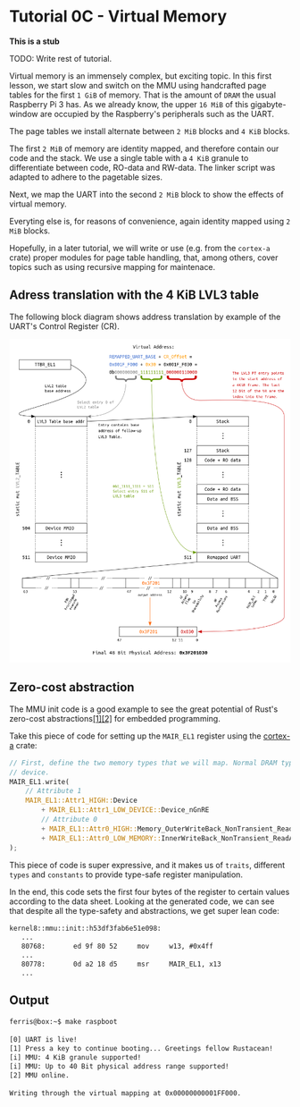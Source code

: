 # Tutorial 0C - Virtual Memory

**This is a stub**

TODO: Write rest of tutorial.

Virtual memory is an immensely complex, but exciting topic. In this first
lesson, we start slow and switch on the MMU using handcrafted page tables for
the first `1 GiB` of memory. That is the amount of `DRAM` the usual Raspberry Pi
3 has. As we already know, the upper `16 MiB` of this gigabyte-window are
occupied by the Raspberry's peripherals such as the UART.

The page tables we install alternate between `2 MiB` blocks and `4 KiB` blocks.

The first `2 MiB` of memory are identity mapped, and therefore contain our code
and the stack. We use a single table with a `4 KiB` granule to differentiate
between code, RO-data and RW-data. The linker script was adapted to adhere to
the pagetable sizes.

Next, we map the UART into the second `2 MiB` block to show the effects of
virtual memory.

Everyting else is, for reasons of convenience, again identity mapped using `2
MiB` blocks.

Hopefully, in a later tutorial, we will write or use (e.g. from the `cortex-a`
crate) proper modules for page table handling, that, among others, cover topics
such as using recursive mapping for maintenace.

## Adress translation with the 4 KiB LVL3 table

The following block diagram shows address translation by example of the UART's
Control Register (CR).

![4 KiB translation block diagram](../doc/page_tables_4KiB.png)

## Zero-cost abstraction

The MMU init code is a good example to see the great potential of Rust's
zero-cost abstractions[[1]](https://blog.rust-lang.org/2015/05/11/traits.html)[[2]](https://ruudvanasseldonk.com/2016/11/30/zero-cost-abstractions) for embedded programming.

Take this piece of code for setting up the `MAIR_EL1` register using the
[cortex-a](https://crates.io/crates/cortex-a) crate:



```rust
// First, define the two memory types that we will map. Normal DRAM type and
// device.
MAIR_EL1.write(
    // Attribute 1
    MAIR_EL1::Attr1_HIGH::Device
        + MAIR_EL1::Attr1_LOW_DEVICE::Device_nGnRE
        // Attribute 0
        + MAIR_EL1::Attr0_HIGH::Memory_OuterWriteBack_NonTransient_ReadAlloc_WriteAlloc
        + MAIR_EL1::Attr0_LOW_MEMORY::InnerWriteBack_NonTransient_ReadAlloc_WriteAlloc,
);
```

This piece of code is super expressive, and it makes us of `traits`, different
`types` and `constants` to provide type-safe register manipulation.

In the end, this code sets the first four bytes of the register to certain
values according to the data sheet. Looking at the generated code, we can see
that despite all the type-safety and abstractions, we get super lean code:

```text
kernel8::mmu::init::h53df3fab6e51e098:
   ...
   80768:       ed 9f 80 52     mov     w13, #0x4ff
   ...
   80778:       0d a2 18 d5     msr     MAIR_EL1, x13
   ...
```

## Output

```console
ferris@box:~$ make raspboot

[0] UART is live!
[1] Press a key to continue booting... Greetings fellow Rustacean!
[i] MMU: 4 KiB granule supported!
[i] MMU: Up to 40 Bit physical address range supported!
[2] MMU online.

Writing through the virtual mapping at 0x00000000001FF000.

```
